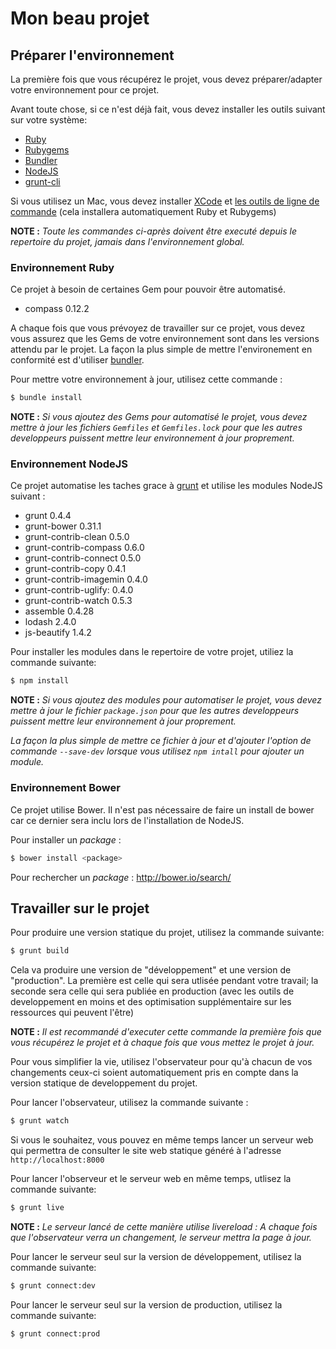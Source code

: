 # Mon beau projet


## Préparer l'environnement

La première fois que vous récupérez le projet, vous devez préparer/adapter votre environnement pour ce projet.

Avant toute chose, si ce n'est déjà fait, vous devez installer les outils suivant sur votre système:

* [Ruby](https://www.ruby-lang.org/fr/)
* [Rubygems](http://rubygems.org/)
* [Bundler](http://bundler.io/)
* [NodeJS](http://nodejs.org/)
* [grunt-cli](http://gruntjs.com/getting-started)

Si vous utilisez un Mac, vous devez installer [XCode](https://developer.apple.com/xcode/) et [les outils de ligne de commande](http://docwiki.embarcadero.com/RADStudio/XE4/fr/Installation_des_outils_en_ligne_de_commande_Xcode_sur_un_Mac) (cela installera automatiquement Ruby et Rubygems)

**NOTE :** _Toute les commandes ci-après doivent être executé depuis le repertoire du projet, jamais dans l'environnement global._


### Environnement Ruby

Ce projet à besoin de certaines Gem pour pouvoir être automatisé.

* compass 0.12.2

A chaque fois que vous prévoyez de travailler sur ce projet, vous devez vous assurez que les Gems de votre environnement sont dans les versions attendu par le projet. La façon la plus simple de mettre l'environement en conformité est d'utiliser [bundler](http://bundler.io).

Pour mettre votre environnement à jour, utilisez cette commande :

```bash
$ bundle install
```

**NOTE :** _Si vous ajoutez des Gems pour automatisé le projet, vous devez mettre à  jour les fichiers `Gemfiles` et `Gemfiles.lock` pour que les autres developpeurs puissent mettre leur environnement à jour proprement._


### Environnement NodeJS

Ce projet automatise les taches grace à [grunt](http://gruntjs.com) et utilise les modules NodeJS suivant :

* grunt 0.4.4
* grunt-bower 0.31.1
* grunt-contrib-clean 0.5.0
* grunt-contrib-compass 0.6.0
* grunt-contrib-connect 0.5.0
* grunt-contrib-copy 0.4.1
* grunt-contrib-imagemin 0.4.0
* grunt-contrib-uglify: 0.4.0
* grunt-contrib-watch 0.5.3
* assemble 0.4.28
* lodash 2.4.0
* js-beautify 1.4.2

Pour installer les modules dans le repertoire de votre projet, utiliez la commande suivante:

```bash
$ npm install
```

**NOTE :** _Si vous ajoutez des modules pour automatiser le projet, vous devez mettre à  jour le fichier `package.json` pour que les autres developpeurs puissent mettre leur environnement à jour proprement._

_La façon la plus simple de mettre ce fichier à jour et d'ajouter l'option de commande `--save-dev` lorsque vous utilisez `npm intall` pour ajouter un module._


### Environnement Bower

Ce projet utilise Bower. Il n'est pas nécessaire de faire un install de bower car ce dernier sera inclu lors de l'installation de NodeJS.

Pour installer un _package_ :

```bash
$ bower install <package>
```

Pour rechercher un _package_ : http://bower.io/search/

## Travailler sur le projet

Pour produire une version statique du projet, utilisez la commande suivante:

```bash
$ grunt build
```

Cela va produire une version de "développement" et une version de "production". La première est celle qui sera utlisée pendant votre travail; la seconde sera celle qui sera publiée en production (avec les outils de developpement en moins et des optimisation supplémentaire sur les ressources qui peuvent l'être)

**NOTE :** _Il est recommandé d'executer cette commande la première fois que vous récupérez le projet et à chaque fois que vous mettez le projet à jour._

Pour vous simplifier la vie, utilisez l'observateur pour qu'à chacun de vos changements ceux-ci soient automatiquement pris en compte dans la version statique de developpement du projet.

Pour lancer l'observateur, utilisez la commande suivante :

```bash
$ grunt watch
```

Si vous le souhaitez, vous pouvez en même temps lancer un serveur web qui permettra de consulter le site web statique généré à l'adresse `http://localhost:8000`

Pour lancer l'observeur et le serveur web en même temps, utlisez la commande suivante:

```bash
$ grunt live
```

**NOTE :** _Le serveur lancé de cette manière utilise livereload : A chaque fois que l'observateur verra un changement, le serveur mettra la page à jour._

Pour lancer le serveur seul sur la version de développement, utilisez la commande suivante:

```bash
$ grunt connect:dev
```

Pour lancer le serveur seul sur la version de production, utilisez la commande suivante:

```bash
$ grunt connect:prod
```
